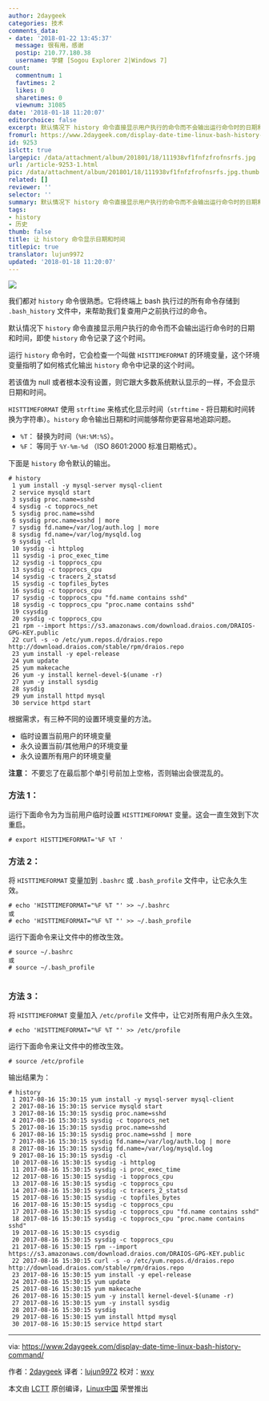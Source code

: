 ```yaml
---
author: 2daygeek
categories: 技术
comments_data:
- date: '2018-01-22 13:45:37'
  message: 很有用，感谢
  postip: 210.77.180.38
  username: 学健 [Sogou Explorer 2|Windows 7]
count:
  commentnum: 1
  favtimes: 2
  likes: 0
  sharetimes: 0
  viewnum: 31085
date: '2018-01-18 11:20:07'
editorchoice: false
excerpt: 默认情况下 history 命令直接显示用户执行的命令而不会输出运行命令时的日期和时间，即使 history 命令记录了这个时间。
fromurl: https://www.2daygeek.com/display-date-time-linux-bash-history-command/
id: 9253
islctt: true
largepic: /data/attachment/album/201801/18/111938vf1fnfzfrofnsrfs.jpg
url: /article-9253-1.html
pic: /data/attachment/album/201801/18/111938vf1fnfzfrofnsrfs.jpg.thumb.jpg
related: []
reviewer: ''
selector: ''
summary: 默认情况下 history 命令直接显示用户执行的命令而不会输出运行命令时的日期和时间，即使 history 命令记录了这个时间。
tags:
- history
- 历史
thumb: false
title: 让 history 命令显示日期和时间
titlepic: true
translator: lujun9972
updated: '2018-01-18 11:20:07'
---
```


![](/data/attachment/album/201801/18/111938vf1fnfzfrofnsrfs.jpg)


我们都对 `history` 命令很熟悉。它将终端上 bash 执行过的所有命令存储到 `.bash_history` 文件中，来帮助我们复查用户之前执行过的命令。


默认情况下 `history` 命令直接显示用户执行的命令而不会输出运行命令时的日期和时间，即使 `history` 命令记录了这个时间。


运行 `history` 命令时，它会检查一个叫做 `HISTTIMEFORMAT` 的环境变量，这个环境变量指明了如何格式化输出 `history` 命令中记录的这个时间。


若该值为 null 或者根本没有设置，则它跟大多数系统默认显示的一样，不会显示日期和时间。


`HISTTIMEFORMAT` 使用 `strftime` 来格式化显示时间（`strftime` - 将日期和时间转换为字符串）。`history` 命令输出日期和时间能够帮你更容易地追踪问题。


* `%T`： 替换为时间（`%H:%M:%S`）。
* `%F`： 等同于 `%Y-%m-%d` （ISO 8601:2000 标准日期格式）。


下面是 `history` 命令默认的输出。



```
# history
 1 yum install -y mysql-server mysql-client
 2 service mysqld start
 3 sysdig proc.name=sshd
 4 sysdig -c topprocs_net
 5 sysdig proc.name=sshd
 6 sysdig proc.name=sshd | more
 7 sysdig fd.name=/var/log/auth.log | more
 8 sysdig fd.name=/var/log/mysqld.log
 9 sysdig -cl
 10 sysdig -i httplog
 11 sysdig -i proc_exec_time
 12 sysdig -i topprocs_cpu
 13 sysdig -c topprocs_cpu
 14 sysdig -c tracers_2_statsd
 15 sysdig -c topfiles_bytes
 16 sysdig -c topprocs_cpu
 17 sysdig -c topprocs_cpu "fd.name contains sshd"
 18 sysdig -c topprocs_cpu "proc.name contains sshd"
 19 csysdig
 20 sysdig -c topprocs_cpu
 21 rpm --import https://s3.amazonaws.com/download.draios.com/DRAIOS-GPG-KEY.public
 22 curl -s -o /etc/yum.repos.d/draios.repo http://download.draios.com/stable/rpm/draios.repo
 23 yum install -y epel-release
 24 yum update
 25 yum makecache
 26 yum -y install kernel-devel-$(uname -r)
 27 yum -y install sysdig
 28 sysdig
 29 yum install httpd mysql
 30 service httpd start

```

根据需求，有三种不同的设置环境变量的方法。


* 临时设置当前用户的环境变量
* 永久设置当前/其他用户的环境变量
* 永久设置所有用户的环境变量


**注意：** 不要忘了在最后那个单引号前加上空格，否则输出会很混乱的。


### 方法 1：


运行下面命令为为当前用户临时设置 `HISTTIMEFORMAT` 变量。这会一直生效到下次重启。



```
# export HISTTIMEFORMAT='%F %T '

```

### 方法 2：


将 `HISTTIMEFORMAT` 变量加到 `.bashrc` 或 `.bash_profile` 文件中，让它永久生效。



```
# echo 'HISTTIMEFORMAT="%F %T "' >> ~/.bashrc
或
# echo 'HISTTIMEFORMAT="%F %T "' >> ~/.bash_profile

```

运行下面命令来让文件中的修改生效。



```
# source ~/.bashrc
或
# source ~/.bash_profile


```

### 方法 3：


将 `HISTTIMEFORMAT` 变量加入 `/etc/profile` 文件中，让它对所有用户永久生效。



```
# echo 'HISTTIMEFORMAT="%F %T "' >> /etc/profile

```

运行下面命令来让文件中的修改生效。



```
# source /etc/profile

```

输出结果为：



```
# history
 1 2017-08-16 15:30:15 yum install -y mysql-server mysql-client
 2 2017-08-16 15:30:15 service mysqld start
 3 2017-08-16 15:30:15 sysdig proc.name=sshd
 4 2017-08-16 15:30:15 sysdig -c topprocs_net
 5 2017-08-16 15:30:15 sysdig proc.name=sshd
 6 2017-08-16 15:30:15 sysdig proc.name=sshd | more
 7 2017-08-16 15:30:15 sysdig fd.name=/var/log/auth.log | more
 8 2017-08-16 15:30:15 sysdig fd.name=/var/log/mysqld.log
 9 2017-08-16 15:30:15 sysdig -cl
 10 2017-08-16 15:30:15 sysdig -i httplog
 11 2017-08-16 15:30:15 sysdig -i proc_exec_time
 12 2017-08-16 15:30:15 sysdig -i topprocs_cpu
 13 2017-08-16 15:30:15 sysdig -c topprocs_cpu
 14 2017-08-16 15:30:15 sysdig -c tracers_2_statsd
 15 2017-08-16 15:30:15 sysdig -c topfiles_bytes
 16 2017-08-16 15:30:15 sysdig -c topprocs_cpu
 17 2017-08-16 15:30:15 sysdig -c topprocs_cpu "fd.name contains sshd"
 18 2017-08-16 15:30:15 sysdig -c topprocs_cpu "proc.name contains sshd"
 19 2017-08-16 15:30:15 csysdig
 20 2017-08-16 15:30:15 sysdig -c topprocs_cpu
 21 2017-08-16 15:30:15 rpm --import https://s3.amazonaws.com/download.draios.com/DRAIOS-GPG-KEY.public
 22 2017-08-16 15:30:15 curl -s -o /etc/yum.repos.d/draios.repo http://download.draios.com/stable/rpm/draios.repo
 23 2017-08-16 15:30:15 yum install -y epel-release
 24 2017-08-16 15:30:15 yum update
 25 2017-08-16 15:30:15 yum makecache
 26 2017-08-16 15:30:15 yum -y install kernel-devel-$(uname -r)
 27 2017-08-16 15:30:15 yum -y install sysdig
 28 2017-08-16 15:30:15 sysdig
 29 2017-08-16 15:30:15 yum install httpd mysql
 30 2017-08-16 15:30:15 service httpd start

```



---


via: <https://www.2daygeek.com/display-date-time-linux-bash-history-command/>


作者：[2daygeek](https://www.2daygeek.com/author/2daygeek/) 译者：[lujun9972](https://github.com/lujun9972) 校对：[wxy](https://github.com/wxy)


本文由 [LCTT](https://github.com/LCTT/TranslateProject) 原创编译，[Linux中国](https://linux.cn/) 荣誉推出